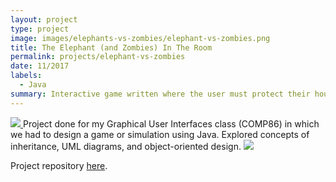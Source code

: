 ```yaml
---
layout: project
type: project
image: images/elephants-vs-zombies/elephant-vs-zombies.png
title: The Elephant (and Zombies) In The Room
permalink: projects/elephant-vs-zombies
date: 11/2017
labels:
  - Java
summary: Interactive game written where the user must protect their house from invading zombies.
---
```


<a href="https://github.com/will-hodge/elephant-vs-zombies">
  <img class="ui medium rounded image " src="../images/elephants-vs-zombies/elephant-vs-zombies.png">
</a>
Project done for my Graphical User Interfaces class (COMP86) in which we had to design a game or simulation using Java. Explored concepts of inheritance, UML diagrams, and object-oriented design.

<a href="https://github.com/will-hodge/elephant-vs-zombies">
  <img class="ui medium rounded image " src="../images/elephants-vs-zombies/gameplay.gif">
</a>

<i class="large github icon "></i>Project repository <a href="https://github.com/will-hodge/elephant-vs-zombies">here</a>.
